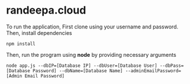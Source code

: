 # randeepa.cloud

To run the application, First clone using your username and password.
Then, install dependencies

	npm install

Then, run the program using **node** by providing necessary arguments

	node app.js --dbIP=[Database IP] --dbUser=[Database User] --dbPass=[Database Password] --dbName=[Database Name] --adminEmailPassword=[Admin Email Password]
